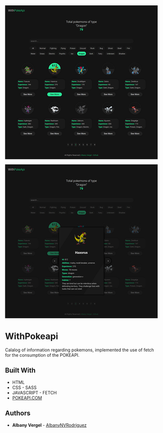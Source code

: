 ![image](./img/preview.png?raw=true)

![image](./img/preview_2.png?raw=true)

# WithPokeapi

Calalog of information regarding pokemons, implemented the use of fetch for the consumption of the POKEAPI.

## Built With

* HTML
* CSS - SASS
* JAVASCRIPT - FETCH
* [POKEAPI.COM](https://github.com/AlbanyNVRodriguez)

## Authors

* **Albany Vergel**  - [AlbanyNVRodriguez](https://github.com/AlbanyNVRodriguez)
